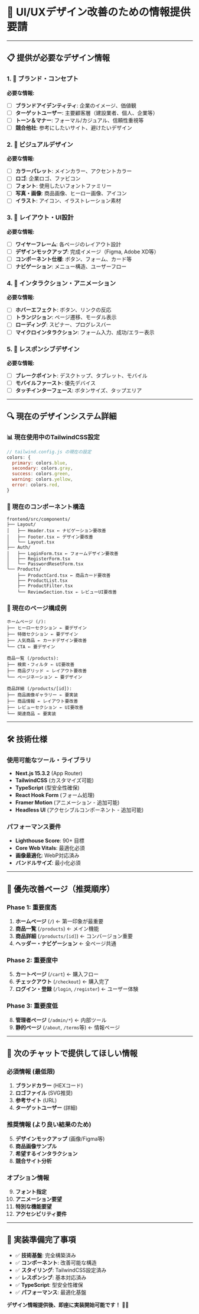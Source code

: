# 🎨 **UI/UXデザイン改善のための情報提供要請**

---

## 📋 **提供が必要なデザイン情報**

### **1. 🎯 ブランド・コンセプト**
**必要な情報:**
- [ ] **ブランドアイデンティティ**: 企業のイメージ、価値観
- [ ] **ターゲットユーザー**: 主要顧客層（建設業者、個人、企業等）
- [ ] **トーン＆マナー**: フォーマル/カジュアル、信頼性重視等
- [ ] **競合他社**: 参考にしたいサイト、避けたいデザイン

### **2. 🎨 ビジュアルデザイン**
**必要な情報:**
- [ ] **カラーパレット**: メインカラー、アクセントカラー
- [ ] **ロゴ**: 企業ロゴ、ファビコン
- [ ] **フォント**: 使用したいフォントファミリー
- [ ] **写真・画像**: 商品画像、ヒーロー画像、アイコン
- [ ] **イラスト**: アイコン、イラストレーション素材

### **3. 📱 レイアウト・UI設計**
**必要な情報:**
- [ ] **ワイヤーフレーム**: 各ページのレイアウト設計
- [ ] **デザインモックアップ**: 完成イメージ（Figma, Adobe XD等）
- [ ] **コンポーネント仕様**: ボタン、フォーム、カード等
- [ ] **ナビゲーション**: メニュー構造、ユーザーフロー

### **4. 🔄 インタラクション・アニメーション**
**必要な情報:**
- [ ] **ホバーエフェクト**: ボタン、リンクの反応
- [ ] **トランジション**: ページ遷移、モーダル表示
- [ ] **ローディング**: スピナー、プログレスバー
- [ ] **マイクロインタラクション**: フォーム入力、成功/エラー表示

### **5. 📐 レスポンシブデザイン**
**必要な情報:**
- [ ] **ブレークポイント**: デスクトップ、タブレット、モバイル
- [ ] **モバイルファースト**: 優先デバイス
- [ ] **タッチインターフェース**: ボタンサイズ、タップエリア

---

## 🔍 **現在のデザインシステム詳細**

### **📊 現在使用中のTailwindCSS設定**
```javascript
// tailwind.config.js の現在の設定
colors: {
  primary: colors.blue,
  secondary: colors.gray,
  success: colors.green,
  warning: colors.yellow,
  error: colors.red,
}
```

### **🎯 現在のコンポーネント構造**
```
frontend/src/components/
├── Layout/
│   ├── Header.tsx ← ナビゲーション要改善
│   ├── Footer.tsx ← デザイン要改善
│   └── Layout.tsx
├── Auth/
│   ├── LoginForm.tsx ← フォームデザイン要改善
│   ├── RegisterForm.tsx
│   └── PasswordResetForm.tsx
└── Products/
    ├── ProductCard.tsx ← 商品カード要改善
    ├── ProductList.tsx
    ├── ProductFilter.tsx
    └── ReviewSection.tsx ← レビューUI要改善
```

### **📱 現在のページ構成例**
```
ホームページ (/):
├── ヒーローセクション ← 要デザイン
├── 特徴セクション ← 要デザイン
├── 人気商品 ← カードデザイン要改善
└── CTA ← 要デザイン

商品一覧 (/products):
├── 検索・フィルタ ← UI要改善
├── 商品グリッド ← レイアウト要改善
└── ページネーション ← 要デザイン

商品詳細 (/products/[id]):
├── 商品画像ギャラリー ← 要実装
├── 商品情報 ← レイアウト要改善
├── レビューセクション ← UI要改善
└── 関連商品 ← 要実装
```

---

## 🛠️ **技術仕様**

### **使用可能なツール・ライブラリ**
- **Next.js 15.3.2** (App Router)
- **TailwindCSS** (カスタマイズ可能)
- **TypeScript** (型安全性確保)
- **React Hook Form** (フォーム処理)
- **Framer Motion** (アニメーション - 追加可能)
- **Headless UI** (アクセシブルコンポーネント - 追加可能)

### **パフォーマンス要件**
- **Lighthouse Score**: 90+ 目標
- **Core Web Vitals**: 最適化必須
- **画像最適化**: WebP対応済み
- **バンドルサイズ**: 最小化必須

---

## 🎯 **優先改善ページ（推奨順序）**

### **Phase 1: 重要度高**
1. **ホームページ** (`/`) ← 第一印象が最重要
2. **商品一覧** (`/products`) ← メイン機能
3. **商品詳細** (`/products/[id]`) ← コンバージョン重要
4. **ヘッダー・ナビゲーション** ← 全ページ共通

### **Phase 2: 重要度中**
5. **カートページ** (`/cart`) ← 購入フロー
6. **チェックアウト** (`/checkout`) ← 購入完了
7. **ログイン・登録** (`/login`, `/register`) ← ユーザー体験

### **Phase 3: 重要度低**
8. **管理者ページ** (`/admin/*`) ← 内部ツール
9. **静的ページ** (`/about`, `/terms`等) ← 情報ページ

---

## 📝 **次のチャットで提供してほしい情報**

### **必須情報 (最低限)**
1. **ブランドカラー** (HEXコード)
2. **ロゴファイル** (SVG推奨)
3. **参考サイト** (URL)
4. **ターゲットユーザー** (詳細)

### **推奨情報 (より良い結果のため)**
5. **デザインモックアップ** (画像/Figma等)
6. **商品画像サンプル**
7. **希望するインタラクション**
8. **競合サイト分析**

### **オプション情報**
9. **フォント指定**
10. **アニメーション要望**
11. **特別な機能要望**
12. **アクセシビリティ要件**

---

## 🚀 **実装準備完了事項**

- ✅ **技術基盤**: 完全構築済み
- ✅ **コンポーネント**: 改善可能な構造
- ✅ **スタイリング**: TailwindCSS設定済み
- ✅ **レスポンシブ**: 基本対応済み
- ✅ **TypeScript**: 型安全性確保
- ✅ **パフォーマンス**: 最適化基盤

**デザイン情報提供後、即座に実装開始可能です！** 🎨✨ 